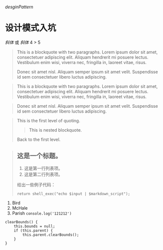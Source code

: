 ###### desginPattern
# 设计模式入坑
*斜体* 或 _斜体_
4 > 5
> This is a blockquote with two paragraphs. Lorem ipsum dolor sit amet,
> consectetuer adipiscing elit. Aliquam hendrerit mi posuere lectus.
> Vestibulum enim wisi, viverra nec, fringilla in, laoreet vitae, risus.
> 
> Donec sit amet nisl. Aliquam semper ipsum sit amet velit. Suspendisse
> id sem consectetuer libero luctus adipiscing.

> This is a blockquote with two paragraphs. Lorem ipsum dolor sit amet,
consectetuer adipiscing elit. Aliquam hendrerit mi posuere lectus.
Vestibulum enim wisi, viverra nec, fringilla in, laoreet vitae, risus.

> Donec sit amet nisl. Aliquam semper ipsum sit amet velit. Suspendisse
id sem consectetuer libero luctus adipiscing.



> This is the first level of quoting.
>
> > This is nested blockquote.
>
> Back to the first level.


> ## 这是一个标题。
> 
> 1.   这是第一行列表项。
> 2.   这是第二行列表项。
> 
> 给出一些例子代码：
> 
>     return shell_exec("echo $input | $markdown_script");

1.  Bird
4.  McHale
3.  Parish
`console.log('121212')`
```
clearBounds() {
    this.bounds = null;
    if (this.parent) {
        this.parent.clearBounds();
    }
}
